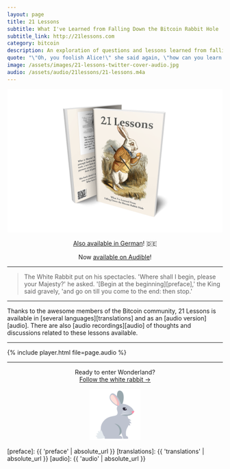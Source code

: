 ```yaml
---
layout: page
title: 21 Lessons
subtitle: What I've Learned from Falling Down the Bitcoin Rabbit Hole
subtitle_link: http://21lessons.com
category: bitcoin
description: An exploration of questions and lessons learned from falling down the Bitcoin rabbit hole.
quote: "\"Oh, you foolish Alice!\" she said again, \"how can you learn lessons in here? Why, there's hardly room for you, and no room at all for any lesson-books!\""
image: /assets/images/21-lessons-twitter-cover-audio.jpg
audio: /assets/audio/21lessons/21-lessons.m4a
---
```


[![21 Lessons - What I've Learned from Falling Down the Bitcoin Rabbit Hole](/assets/images/21-lessons-book.png)][amazon]

<center>
<p>
<a href="https://amzn.to/2VZXe2o" title="Nun auch auf Deutsch erhältlich!">Also available in German</a>! 🇩🇪
</p>
<p>
  Now <a href="https://www.audible.com/pd/B088C1DK58/">available on Audible</a>!
</p>
</center>

---

> The White Rabbit put on his spectacles. 'Where shall I begin, please your
> Majesty?' he asked. '[Begin at the beginning][preface],' the King said
> gravely, 'and go on till you come to the end: then stop.'

---

Thanks to the awesome members of the Bitcoin community, 21 Lessons is available
in [several languages][translations] and as an [audio version][audio]. There are
also [audio recordings][audio] of thoughts and discussions related to these
lessons available.

---

{% include player.html file=page.audio %}

---

<center>
  <p>Ready to enter Wonderland?<br/>
  <a href="{{ 'preface' | absolute_url }}">Follow the white rabbit →</a></p>
  <p><a href="{{ 'preface' | absolute_url }}"><img src="/assets/images/rabbit.png"/></a></p>
</center>

<!-- Links -->
[amazon]: https://amzn.to/2VXmQgp

<!-- Internal  -->
[preface]: {{ 'preface' | absolute_url }}
[translations]: {{ 'translations' | absolute_url }}
[audio]: {{ 'audio' | absolute_url }}
